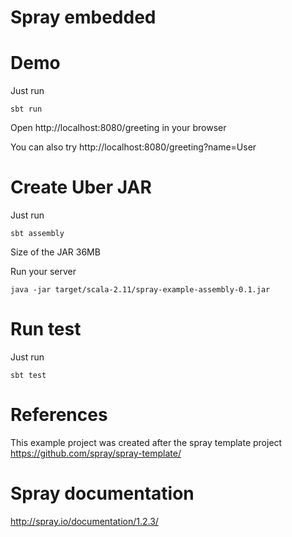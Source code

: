 # Spray embedded

# Demo
Just run
```
sbt run
```

Open http://localhost:8080/greeting in your browser

You can also try http://localhost:8080/greeting?name=User


# Create Uber JAR
Just run
```
sbt assembly
```

Size of the JAR 36MB

Run your server
```
java -jar target/scala-2.11/spray-example-assembly-0.1.jar
```

# Run test
Just run
```
sbt test
```

# References
This example project was created after the spray template project https://github.com/spray/spray-template/

# Spray documentation
http://spray.io/documentation/1.2.3/

